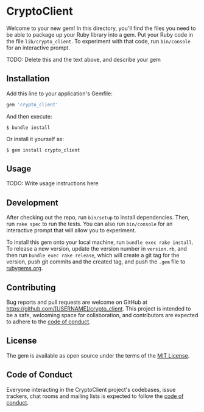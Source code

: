 # CryptoClient

Welcome to your new gem! In this directory, you'll find the files you need to be able to package up your Ruby library into a gem. Put your Ruby code in the file `lib/crypto_client`. To experiment with that code, run `bin/console` for an interactive prompt.

TODO: Delete this and the text above, and describe your gem

## Installation

Add this line to your application's Gemfile:

```ruby
gem 'crypto_client'
```

And then execute:

    $ bundle install

Or install it yourself as:

    $ gem install crypto_client

## Usage

TODO: Write usage instructions here

## Development

After checking out the repo, run `bin/setup` to install dependencies. Then, run `rake spec` to run the tests. You can also run `bin/console` for an interactive prompt that will allow you to experiment.

To install this gem onto your local machine, run `bundle exec rake install`. To release a new version, update the version number in `version.rb`, and then run `bundle exec rake release`, which will create a git tag for the version, push git commits and the created tag, and push the `.gem` file to [rubygems.org](https://rubygems.org).

## Contributing

Bug reports and pull requests are welcome on GitHub at https://github.com/[USERNAME]/crypto_client. This project is intended to be a safe, welcoming space for collaboration, and contributors are expected to adhere to the [code of conduct](https://github.com/[USERNAME]/crypto_client/blob/master/CODE_OF_CONDUCT.md).

## License

The gem is available as open source under the terms of the [MIT License](https://opensource.org/licenses/MIT).

## Code of Conduct

Everyone interacting in the CryptoClient project's codebases, issue trackers, chat rooms and mailing lists is expected to follow the [code of conduct](https://github.com/[USERNAME]/crypto_client/blob/master/CODE_OF_CONDUCT.md).
